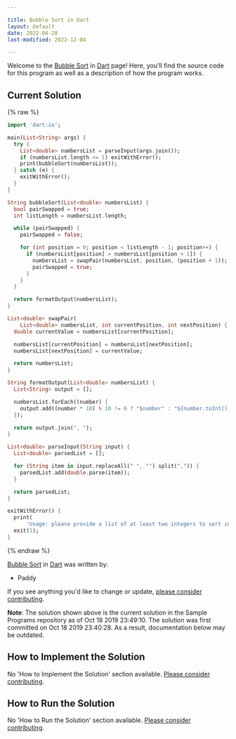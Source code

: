 ```yaml
---

title: Bubble Sort in Dart
layout: default
date: 2022-04-28
last-modified: 2022-12-04

---
```


Welcome to the [Bubble Sort](https://sampleprograms.io/projects/bubble-sort) in [Dart](https://sampleprograms.io/languages/dart) page! Here, you'll find the source code for this program as well as a description of how the program works.

## Current Solution

{% raw %}

```dart
import 'dart:io';

main(List<String> args) {
  try {
    List<double> numbersList = parseInput(args.join());
    if (numbersList.length <= 1) exitWithError();
    print(bubbleSort(numbersList));
  } catch (e) {
    exitWithError();
  }
}

String bubbleSort(List<double> numbersList) {
  bool pairSwapped = true;
  int listLength = numbersList.length;

  while (pairSwapped) {
    pairSwapped = false;

    for (int position = 0; position < listLength - 1; position++) {
      if (numbersList[position] > numbersList[position + 1]) {
        numbersList = swapPair(numbersList, position, (position + 1));
        pairSwapped = true;
      }
    }
  }

  return formatOutput(numbersList);
}

List<double> swapPair(
    List<double> numbersList, int currentPosition, int nextPosition) {
  double currentValue = numbersList[currentPosition];

  numbersList[currentPosition] = numbersList[nextPosition];
  numbersList[nextPosition] = currentValue;

  return numbersList;
}

String formatOutput(List<double> numbersList) {
  List<String> output = [];

  numbersList.forEach((number) {
    output.add((number * 10) % 10 != 0 ? "$number" : "${number.toInt()}");
  });

  return output.join(", ");
}

List<double> parseInput(String input) {
  List<double> parsedList = [];

  for (String item in input.replaceAll(" ", "").split(",")) {
    parsedList.add(double.parse(item));
  }

  return parsedList;
}

exitWithError() {
  print(
      'Usage: please provide a list of at least two integers to sort in the format "1, 2, 3, 4, 5"');
  exit(1);
}
```

{% endraw %}

[Bubble Sort](https://sampleprograms.io/projects/bubble-sort) in [Dart](https://sampleprograms.io/languages/dart) was written by:

- Paddy

If you see anything you'd like to change or update, [please consider contributing](https://github.com/TheRenegadeCoder/sample-programs).

**Note**: The solution shown above is the current solution in the Sample Programs repository as of Oct 18 2019 23:49:10. The solution was first committed on Oct 18 2019 23:40:28. As a result, documentation below may be outdated.

## How to Implement the Solution

No 'How to Implement the Solution' section available. [Please consider contributing](https://github.com/TheRenegadeCoder/sample-programs-website).

## How to Run the Solution

No 'How to Run the Solution' section available. [Please consider contributing](https://github.com/TheRenegadeCoder/sample-programs-website).